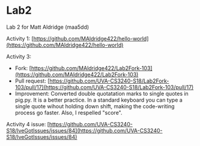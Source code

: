 # Lab2
Lab 2 for Matt Aldridge (maa5dd)

Activity 1: [https://github.com/MAldridge422/hello-world](https://github.com/MAldridge422/hello-world)

Activity 3:
 - Fork: [https://github.com/MAldridge422/Lab2Fork-103](https://github.com/MAldridge422/Lab2Fork-103)
 - Pull request: [https://github.com/UVA-CS3240-S18/Lab2Fork-103/pull/17](https://github.com/UVA-CS3240-S18/Lab2Fork-103/pull/17)
 - Improvement: Converted double quotatation marks to single quotes in pig.py. It is a better practice. In a standard keyboard you can type a single quote wihout holding down shift, making the code-writing process go faster. Also, I respelled "score".

Activity 4 issue: [https://github.com/UVA-CS3240-S18/IveGotIssues/issues/84](https://github.com/UVA-CS3240-S18/IveGotIssues/issues/84)
